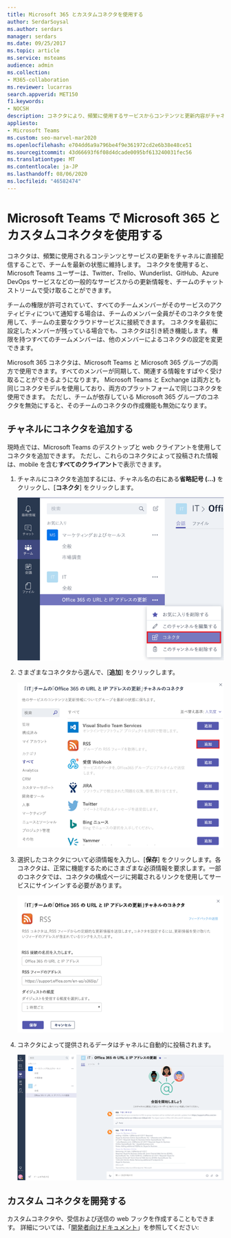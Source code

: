 ```yaml
---
title: Microsoft 365 とカスタムコネクタを使用する
author: SerdarSoysal
ms.author: serdars
manager: serdars
ms.date: 09/25/2017
ms.topic: article
ms.service: msteams
audience: admin
ms.collection:
- M365-collaboration
ms.reviewer: lucarras
search.appverid: MET150
f1.keywords:
- NOCSH
description: コネクタにより、頻繁に使用するサービスからコンテンツと更新内容がチャネルに直接配信されるため、チームは最新の状態に保たれます。
appliesto:
- Microsoft Teams
ms.custom: seo-marvel-mar2020
ms.openlocfilehash: e704dd6a9a796be4f9e361972cd2e6b38e48ce51
ms.sourcegitcommit: 43d66693f6f08d4dcade0095bf613240031fec56
ms.translationtype: MT
ms.contentlocale: ja-JP
ms.lasthandoff: 08/06/2020
ms.locfileid: "46582474"
---
```

<a name="use-microsoft-365-and-custom-connectors-in-microsoft-teams"></a>Microsoft Teams で Microsoft 365 とカスタムコネクタを使用する
=======================================================

コネクタは、頻繁に使用されるコンテンツとサービスの更新をチャネルに直接配信することで、チームを最新の状態に維持します。 コネクタを使用すると、Microsoft Teams ユーザーは、Twitter、Trello、Wunderlist、GitHub、Azure DevOps サービスなどの一般的なサービスからの更新情報を、チームのチャットストリームで受け取ることができます。

チームの権限が許可されていて、すべてのチームメンバーがそのサービスのアクティビティについて通知する場合は、チームのメンバー全員がそのコネクタを使用して、チームの主要なクラウドサービスに接続できます。 コネクタを最初に設定したメンバーが残っている場合でも、コネクタは引き続き機能します。 権限を持つすべてのチームメンバーは、他のメンバーによるコネクタの設定を変更できます。

Microsoft 365 コネクタは、Microsoft Teams と Microsoft 365 グループの両方で使用できます。すべてのメンバーが同期して、関連する情報をすばやく受け取ることができるようになります。 Microsoft Teams と Exchange は両方とも同じコネクタモデルを使用しており、両方のプラットフォームで同じコネクタを使用できます。 ただし、チームが依存している Microsoft 365 グループのコネクタを無効にすると、そのチームのコネクタの作成機能も無効になります。

<a name="add-a-connector-to-a-channel"></a>チャネルにコネクタを追加する
----------------------------

現時点では、Microsoft Teams のデスクトップと web クライアントを使用してコネクタを追加できます。 ただし、これらのコネクタによって投稿された情報は、mobile を含む**すべてのクライアント**で表示できます。

1. チャネルにコネクタを追加するには、チャネル名の右にある**省略記号 (...)** をクリックし、[**コネクタ**] をクリックします。

    ![[コネクタ] オプションが選択されている Teams インターフェイスのスクリーンショット。](media/Use_Office_365_and_custom_connectors_in_Microsoft_Teams_image1.png)

2. さまざまなコネクタから選んで、[**追加**] をクリックします。

    ![使用可能なコネクタが表示されている [コネクタ] ダイアログのスクリーンショット。](media/Use_Office_365_and_custom_connectors_in_Microsoft_Teams_image2.png)

3. 選択したコネクタについて必須情報を入力し、[**保存**] をクリックします。各コネクタは、正常に機能するためにさまざまな必須情報を要求します。一部のコネクタでは、コネクタの構成ページに掲載されるリンクを使用してサービスにサインインする必要があります。

    ![RSS コネクタの [構成] ページのスクリーンショット。](media/Use_Office_365_and_custom_connectors_in_Microsoft_Teams_image3.png)

4. コネクタによって提供されるデータはチャネルに自動的に投稿されます。

    ![チャネル内の会話を示す Teams インターフェイスのスクリーンショット。](media/Use_Office_365_and_custom_connectors_in_Microsoft_Teams_image4.png)

<a name="develop-custom-connectors"></a>カスタム コネクタを開発する
----------------------------

カスタムコネクタや、受信および送信の web フックを作成することもできます。 詳細については、「[開発者向けドキュメント](/microsoftteams/platform/webhooks-and-connectors/what-are-webhooks-and-connectors)」を参照してください:
